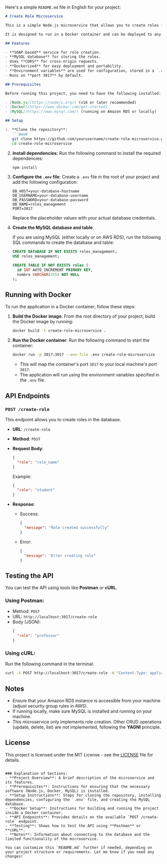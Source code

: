 Here's a simple `README.md` file in English for your project:

```markdown
# Create Role Microservice

This is a simple Node.js microservice that allows you to create roles (e.g., "student", "teacher", "administrator") in a MySQL database. The microservice is built with the principles of **YAGNI (You Aren't Gonna Need It)** and is structured to be as minimal as possible, providing only the essential functionality of creating roles.

It is designed to run in a Docker container and can be deployed to any environment with Docker support.

## Features

- **SOAP-based** service for role creation.
- **MySQL database** for storing the roles.
- Uses **CORS** for cross-origin requests.
- **Dockerized** for easy deployment and portability.
- **Environment variables** are used for configuration, stored in a `.env` file.
- Runs on **port 3017** by default.

## Prerequisites

Before running this project, you need to have the following installed:

- [Node.js](https://nodejs.org/) (v16 or later recommended)
- [Docker](https://www.docker.com/get-started)
- [MySQL](https://www.mysql.com/) (running on Amazon RDS or locally)

## Setup

1. **Clone the repository**:
   ```bash
   git clone https://github.com/yourusername/create-role-microservice.git
   cd create-role-microservice
   ```

2. **Install dependencies**:
   Run the following command to install the required dependencies:
   ```bash
   npm install
   ```

3. **Configure the `.env` file**:
   Create a `.env` file in the root of your project and add the following configuration:

   ```env
   DB_HOST=your-database-hostname
   DB_USERNAME=your-database-username
   DB_PASSWORD=your-database-password
   DB_NAME=roles_management
   PORT=3017
   ```

   Replace the placeholder values with your actual database credentials.

4. **Create the MySQL database and table**:

   If you are using MySQL (either locally or on AWS RDS), run the following SQL commands to create the database and table:

   ```sql
   CREATE DATABASE IF NOT EXISTS roles_management;
   USE roles_management;

   CREATE TABLE IF NOT EXISTS roles (
     id INT AUTO_INCREMENT PRIMARY KEY,
     nombre VARCHAR(255) NOT NULL
   );
   ```

## Running with Docker

To run the application in a Docker container, follow these steps:

1. **Build the Docker image**:
   From the root directory of your project, build the Docker image by running:
   ```bash
   docker build -t create-role-microservice .
   ```

2. **Run the Docker container**:
   Run the following command to start the container:
   ```bash
   docker run -p 3017:3017 --env-file .env create-role-microservice
   ```

   - This will map the container's port `3017` to your local machine's port `3017`.
   - The application will run using the environment variables specified in the `.env` file.

## API Endpoints

### `POST /create-role`

This endpoint allows you to create roles in the database.

- **URL**: `/create-role`
- **Method**: `POST`
- **Request Body**: 
  ```json
  {
    "role": "role_name"
  }
  ```
  Example:
  ```json
  {
    "role": "student"
  }
  ```

- **Response**:
  - Success:
    ```json
    {
      "message": "Role created successfully"
    }
    ```
  - Error:
    ```json
    {
      "message": "Error creating role"
    }
    ```

## Testing the API

You can test the API using tools like **Postman** or **cURL**.

### Using Postman:
- Method: `POST`
- URL: `http://localhost:3017/create-role`
- Body (JSON):
  ```json
  {
    "role": "professor"
  }
  ```

### Using cURL:
Run the following command in the terminal:
```bash
curl -X POST http://localhost:3017/create-role -H "Content-Type: application/json" -d '{"role": "admin"}'
```

## Notes

- Ensure that your Amazon RDS instance is accessible from your machine (adjust security group rules in AWS).
- If running locally, make sure MySQL is installed and running on your machine.
- This microservice only implements role creation. Other CRUD operations (update, delete, list) are not implemented, following the **YAGNI** principle.

## License

This project is licensed under the MIT License - see the [LICENSE](LICENSE) file for details.
```

### Explanation of Sections:
- **Project Overview**: A brief description of the microservice and its features.
- **Prerequisites**: Instructions for ensuring that the necessary software (Node.js, Docker, MySQL) is installed.
- **Setup Instructions**: Steps for cloning the repository, installing dependencies, configuring the `.env` file, and creating the MySQL database.
- **Docker Setup**: Instructions for building and running the project inside a Docker container.
- **API Endpoints**: Provides details on the available `POST /create-role` endpoint.
- **Testing**: Shows how to test the API using **Postman** or **cURL**.
- **Notes**: Information about connecting to the database and the limited functionality of the microservice.
  
You can customize this `README.md` further if needed, depending on your project structure or requirements. Let me know if you need any changes!